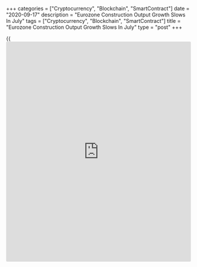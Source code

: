 +++
categories = ["Cryptocurrency", "Blockchain", "SmartContract"]
date = "2020-09-17"
description = "Eurozone Construction Output Growth Slows In July"
tags = ["Cryptocurrency", "Blockchain", "SmartContract"]
title = "Eurozone Construction Output Growth Slows In July"
type = "post"
+++

{{<iframe id="large-banner" src="https://www.bounty.group/#slide=22.0" width="100%" height="600" scrolling="no" style="border: 0px solid rgb(216, 221, 230); border-radius: 3px;">}}

Eurozone construction output growth eased sharply in July, Eurostat
reported on Thursday.

The construction output increased 0.2 percent month-on-month in July,
after a 5.1 percent rise in June.

Production in building construction remained unchanged, while that of
civil engineering rose 1.1 percent.

On a year-on-year basis, the construction output fell 3.8 percent in
July, following a 4.8 percent decline in the prior month.

In the EU27, construction output decreased 0.1 percent monthly, and fell
3.9 percent from the same month a year ago.

Among member states, the biggest increases were recorded in Slovenia,
France and Romania, and the largest decreases were observed in Germany,
Poland and Sweden.

For comments and feedback [contact](https://www.playgroundfx.com/contact/): editorial@rtt[news](https://www.letsplayfx.com/blog/forex-news-website/).com

[Economic News][1]

 **What parts of the world are seeing the best (and worst) economic
performances lately? Click[here][2] to check out our [Econ Scorecard][2]
and find out! See up-to-the-moment [ranking](https://www.playgroundfx.com/blog/crypto-exchange-ranking/)s for the best and worst
performers in [GDP][3], [unemployment rate][4], [inflation][5] and much
more.**

   1. www.rtt[news](https://www.letsplayfx.com/blog/forex-news-website/).com/Content/EconomicNews.aspx
   2. www.rtt[news](https://www.letsplayfx.com/blog/forex-news-website/).com/economic-scorecard/world-rank/industrial-production/highest-performance.aspx
   3. www.rtt[news](https://www.letsplayfx.com/blog/forex-news-website/).com/economic-scorecard/world-rank/GDP/highest-performance.aspx
   4. www.rtt[news](https://www.letsplayfx.com/blog/forex-news-website/).com/economic-scorecard/world-rank/unemployment-rate/lowest-performance.aspx
   5. www.rtt[news](https://www.letsplayfx.com/blog/forex-news-website/).com/economic-scorecard/world-rank/CPI/highest-performance.aspx